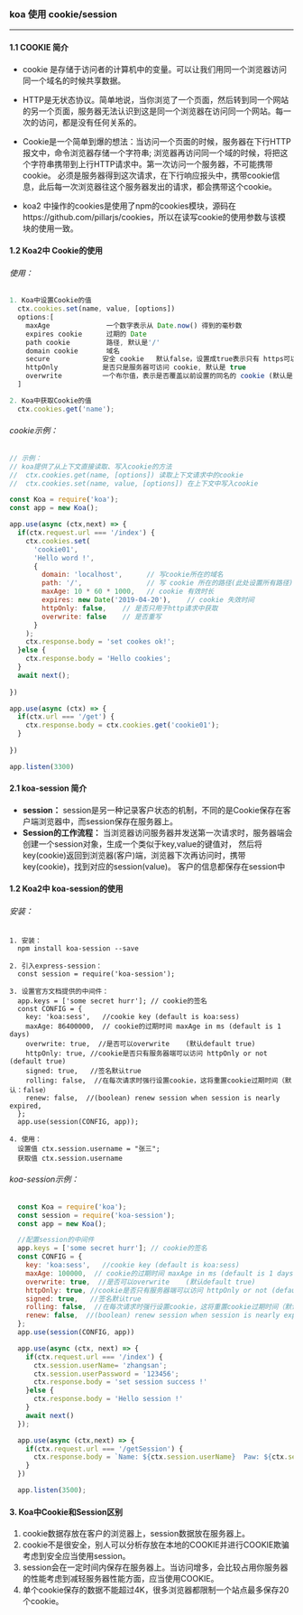 ### koa 使用 cookie/session
---
#### 1.1 COOKIE 简介
+ cookie 是存储于访问者的计算机中的变量。可以让我们用同一个浏览器访问同一个域名的时候共享数据。   

+ HTTP是无状态协议。简单地说，当你浏览了一个页面，然后转到同一个网站的另一个页面，服务器无法认识到这是同一个浏览器在访问同一个网站。每一次的访问，都是没有任何关系的。    

+ Cookie是一个简单到爆的想法：当访问一个页面的时候，服务器在下行HTTP报文中，命令浏览器存储一个字符串; 浏览器再访问同一个域的时候，将把这个字符串携带到上行HTTP请求中。第一次访问一个服务器，不可能携带cookie。 必须是服务器得到这次请求，在下行响应报头中，携带cookie信息，此后每一次浏览器往这个服务器发出的请求，都会携带这个cookie。  
+ koa2 中操作的cookies是使用了npm的cookies模块，源码在https://github.com/pillarjs/cookies，所以在读写cookie的使用参数与该模块的使用一致。   

#### 1.2 Koa2中 Cookie的使用 
###### 使用： 
```js
1. Koa中设置Cookie的值
  ctx.cookies.set(name, value, [options])
  options:[
    maxAge              一个数字表示从 Date.now() 得到的毫秒数
    expires cookie      过期的 Date
    path cookie         路径, 默认是'/'
    domain cookie       域名
    secure             安全 cookie   默认false，设置成true表示只有 https可以访问
    httpOnly           是否只是服务器可访问 cookie, 默认是 true
    overwrite          一个布尔值，表示是否覆盖以前设置的同名的 cookie (默认是 false). 如果是 true, 在同一个请求中设置相同名称的所有 Cookie（不管路径或域）是否在设置此Cookie 时从 Set-Cookie 标头中过滤掉。
  ]

2. Koa中获取Cookie的值
  ctx.cookies.get('name');
```
###### cookie示例： 
```js
// 示例：
// koa提供了从上下文直接读取、写入cookie的方法
//  ctx.cookies.get(name, [options]) 读取上下文请求中的cookie
//  ctx.cookies.set(name, value, [options]) 在上下文中写入cookie

const Koa = require('koa');
const app = new Koa();

app.use(async (ctx,next) => {
  if(ctx.request.url === '/index') {
    ctx.cookies.set(
      'cookie01', 
      'Hello word !',
      {
        domain: 'localhost',      // 写cookie所在的域名
        path: '/',                // 写 cookie 所在的路径(此处设置所有路径)
        maxAge: 10 * 60 * 1000,   // cookie 有效时长
        expires: new Date('2019-04-20'),    // cookie 失效时间
        httpOnly: false,    // 是否只用于http请求中获取
        overwrite: false    // 是否重写
      }
    );
    ctx.response.body = 'set cookes ok!';
  }else {
    ctx.response.body = 'Hello cookies';
  }
  await next();
  
})

app.use(async (ctx) => {
  if(ctx.url === '/get') {
    ctx.response.body = ctx.cookies.get('cookie01');
  }
  
})

app.listen(3300)

```

#### 2.1 koa-session 简介
- **session：** session是另一种记录客户状态的机制，不同的是Cookie保存在客户端浏览器中，而session保存在服务器上。    
- **Session的工作流程：** 当浏览器访问服务器并发送第一次请求时，服务器端会创建一个session对象，生成一个类似于key,value的键值对， 然后将key(cookie)返回到浏览器(客户)端，浏览器下次再访问时，携带key(cookie)，找到对应的session(value)。 客户的信息都保存在session中

#### 1.2 Koa2中 koa-session的使用 
###### 安装：
```text
1. 安装：
  npm install koa-session --save

2. 引入express-session：
  const session = require('koa-session');

3. 设置官方文档提供的中间件：
  app.keys = ['some secret hurr']; // cookie的签名
  const CONFIG = {
    key: 'koa:sess',   //cookie key (default is koa:sess)
    maxAge: 86400000,  // cookie的过期时间 maxAge in ms (default is 1 days)
    overwrite: true,  //是否可以overwrite    (默认default true)
    httpOnly: true, //cookie是否只有服务器端可以访问 httpOnly or not (default true)
    signed: true,   //签名默认true
    rolling: false,  //在每次请求时强行设置cookie，这将重置cookie过期时间（默认：false）
    renew: false,  //(boolean) renew session when session is nearly expired,
  };
  app.use(session(CONFIG, app));

4. 使用：
  设置值 ctx.session.username = "张三";
  获取值 ctx.session.username
```
###### koa-session示例：
```js
  const Koa = require('koa');
  const session = require('koa-session');
  const app = new Koa();

  //配置session的中间件
  app.keys = ['some secret hurr']; // cookie的签名
  const CONFIG = {
    key: 'koa:sess',   //cookie key (default is koa:sess)
    maxAge: 100000,  // cookie的过期时间 maxAge in ms (default is 1 days)
    overwrite: true,  //是否可以overwrite    (默认default true)
    httpOnly: true, //cookie是否只有服务器端可以访问 httpOnly or not (default true)
    signed: true,   //签名默认true
    rolling: false,  //在每次请求时强行设置cookie，这将重置cookie过期时间（默认：false）
    renew: false,  //(boolean) renew session when session is nearly expired,
  };
  app.use(session(CONFIG, app))

  app.use(async (ctx, next) => {
    if(ctx.request.url === '/index') {
      ctx.session.userName= 'zhangsan';
      ctx.session.userPassword = '123456';
      ctx.response.body = 'set session success !'
    }else {
      ctx.response.body = 'Hello session !'
    }
    await next()
  });

  app.use(async (ctx,next) => {
    if(ctx.request.url === '/getSession') {
      ctx.response.body = `Name: ${ctx.session.userName}  Paw: ${ctx.session.userPassword}`;
    }
  })

  app.listen(3500);

``` 

#### 3. Koa中Cookie和Session区别
  1. cookie数据存放在客户的浏览器上，session数据放在服务器上。    
  2. cookie不是很安全，别人可以分析存放在本地的COOKIE并进行COOKIE欺骗考虑到安全应当使用session。        
  3. session会在一定时间内保存在服务器上。当访问增多，会比较占用你服务器的性能考虑到减轻服务器性能方面，应当使用COOKIE。    
  4. 单个cookie保存的数据不能超过4K，很多浏览器都限制一个站点最多保存20个cookie。  

